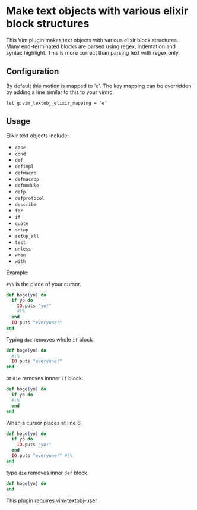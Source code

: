# Make text objects with various elixir block structures

This Vim plugin makes text objects with various elixir block structures.
Many end-terminated blocks are parsed using regex, indentation and syntax
highlight.  This is more correct than parsing text with regex only.

## Configuration

By default this motion is mapped to 'e'.  The key mapping can be overridden by adding a line similar to this to your vimrc:

```vim
let g:vim_textobj_elixir_mapping = 'e'
```

## Usage

Elixir text objects include:
- `case`
- `cond`
- `def`
- `defimpl`
- `defmacro`
- `defmacrop`
- `defmodule`
- `defp`
- `defprotocol`
- `describe`
- `for`
- `if`
- `quote`
- `setup`
- `setup_all`
- `test`
- `unless`
- `when`
- `with`

Example:

`#\%` is the place of your cursor.

```elixir
def hoge(yo) do
  if yo do
    IO.puts "yo!"
    #\%
  end
  IO.puts "everyone!"
end
```

Typing `dae` removes whole `if` block

```elixir
def hoge(yo) do
  #\%
  IO.puts "everyone!"
end
```

or `die` removes innner `if` block.

```elixir
def hoge(yo) do
  if yo do
  #\%
  end
end
```

When a cursor places at line 6,

```elixir
def hoge(yo) do
  if yo do
    IO.puts "yo!"
  end
  IO.puts "everyone!" #\%
end
```

type `die` removes inner `def` block.

```elixir
def hoge(yo) do
end
```

This plugin requires [vim-textobj-user](https://github.com/kana/vim-textobj-user)


